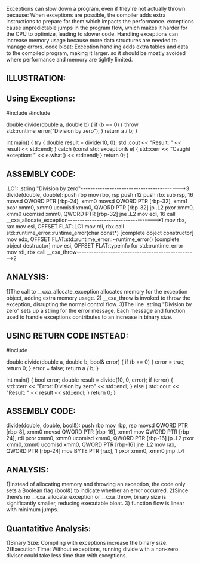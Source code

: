 Exceptions can slow down a program, even if they're not actually thrown.
because:
When exceptions are possible, the compiler adds extra instructions to prepare for them which impacts the performance.
exceptions cause unpredictable jumps in the program flow, which makes it harder for the CPU to optimize, leading to slower code.
Handling exceptions can increase memory usage because more data structures are needed to manage errors.
code bloat:
Exception handling adds extra tables and data to the compiled program, making it larger.
so it should be mostly avoided where performance and memory are tightly limited.

ILLUSTRATION:
--------------
Using Exceptions:
---------------
#include <iostream>
#include <exception>

double divide(double a, double b) {
    if (b == 0) {
        throw std::runtime_error("Division by zero");
    }
    return a / b;
}

int main() {
    try {
        double result = divide(10, 0);
        std::cout << "Result: " << result << std::endl;
    } catch (const std::exception& e) {
        std::cerr << "Caught exception: " << e.what() << std::endl;
    }
    return 0;
}

ASSEMBLY CODE:
--------------
.LC1:
        .string "Division by zero"----------------------------------------->3
divide(double, double):
        push    rbp
        mov     rbp, rsp
        push    r12
        push    rbx
        sub     rsp, 16
        movsd   QWORD PTR [rbp-24], xmm0
        movsd   QWORD PTR [rbp-32], xmm1
        pxor    xmm0, xmm0
        ucomisd xmm0, QWORD PTR [rbp-32]
        jp      .L2
        pxor    xmm0, xmm0
        ucomisd xmm0, QWORD PTR [rbp-32]
        jne     .L2
        mov     edi, 16
        call    __cxa_allocate_exception------------------------------------>1
        mov     rbx, rax
        mov     esi, OFFSET FLAT:.LC1
        mov     rdi, rbx
        call    std::runtime_error::runtime_error(char const*) [complete object constructor]
        mov     edx, OFFSET FLAT:std::runtime_error::~runtime_error() [complete object destructor]
        mov     esi, OFFSET FLAT:typeinfo for std::runtime_error
        mov     rdi, rbx
        call    __cxa_throw-------------------------------------------------->2

ANALYSIS:
---------
1)The call to __cxa_allocate_exception allocates memory for the exception object, adding extra memory usage.
2) __cxa_throw is invoked to throw the exception, disrupting the normal control flow.
3)The line .string "Division by zero" sets up a string for the error message. Each message and function used to handle exceptions contributes to an increase in binary size.

USING RETURN CODE INSTEAD:
-------------------------
#include <iostream>

double divide(double a, double b, bool& error) {
    if (b == 0) {
        error = true;
        return 0;
    }
    error = false;
    return a / b;
}

int main() {
    bool error;
    double result = divide(10, 0, error);
    if (error) {
        std::cerr << "Error: Division by zero" << std::endl;
    } else {
        std::cout << "Result: " << result << std::endl;
    }
    return 0;
}

ASSEMBLY CODE:
-------------
divide(double, double, bool&):
        push    rbp
        mov     rbp, rsp
        movsd   QWORD PTR [rbp-8], xmm0
        movsd   QWORD PTR [rbp-16], xmm1
        mov     QWORD PTR [rbp-24], rdi
        pxor    xmm0, xmm0
        ucomisd xmm0, QWORD PTR [rbp-16]
        jp      .L2
        pxor    xmm0, xmm0
        ucomisd xmm0, QWORD PTR [rbp-16]
        jne     .L2
        mov     rax, QWORD PTR [rbp-24]
        mov     BYTE PTR [rax], 1
        pxor    xmm0, xmm0
        jmp     .L4

ANALYSIS:
---------
1)Instead of allocating memory and throwing an exception, the code only sets a Boolean flag (bool&) to indicate whether an error occurred.
2)Since there’s no __cxa_allocate_exception or __cxa_throw, binary size is significantly smaller, reducing executable bloat.
3) function flow is linear with minimum jumps.

Quantatitive Analysis:
----------------------
1)Binary Size: Compiling with exceptions increase the binary size.
2)Execution Time: Without exceptions, running divide with a non-zero divisor could take less time than with exceptions.
 
